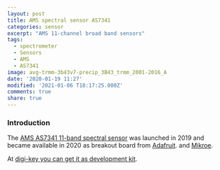 ```yaml
---
layout: post
title: AMS spectral sensor AS7341
categories: sensor
excerpt: "AMS 11-channel broad band sensors"
tags:
  - spectrometer
  - Sensors
  - AMS
  - AS7341
image: avg-trmm-3b43v7-precip_3B43_trmm_2001-2016_A
date: '2020-01-19 11:27'
modified: '2021-01-06 T18:17:25.000Z'
comments: true
share: true
---
```


### Introduction

The [AMS AS7341 11-band spectral sensor](https://ams.com/ko/as7341?fbclid=IwAR3RyybhA7qlqQo8N8hP6GgB0USwy7JsjBKn_7Tohk5hR1qRGd4WeozAuhA) was launched in 2019 and became available in 2020 as breakout board from [Adafruit](https://learn.adafruit.com/adafruit-as7341-10-channel-light-color-sensor-breakout). and [Mikroe](https://www.mikroe.com/spectrometer-click).


At [digi-key you can get it as development kit](https://www.digikey.se/products/en/development-boards-kits-programmers/evaluation-boards-sensors/795?k=ams%20as7341).
